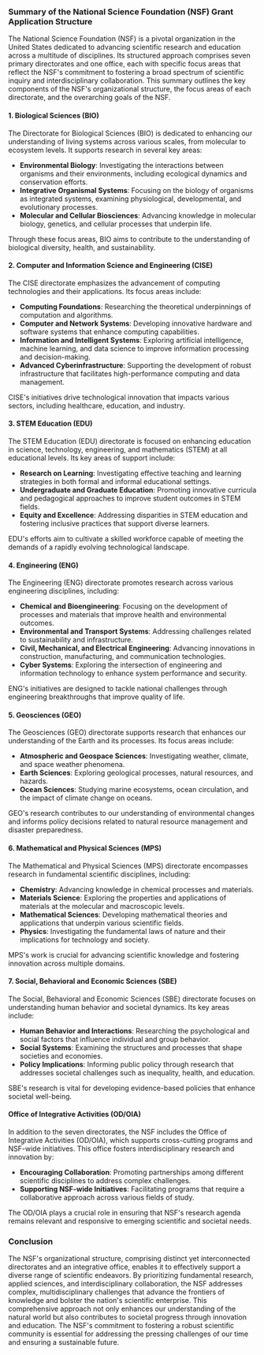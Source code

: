 ### Summary of the National Science Foundation (NSF) Grant Application Structure

The National Science Foundation (NSF) is a pivotal organization in the United States dedicated to advancing scientific research and education across a multitude of disciplines. Its structured approach comprises seven primary directorates and one office, each with specific focus areas that reflect the NSF's commitment to fostering a broad spectrum of scientific inquiry and interdisciplinary collaboration. This summary outlines the key components of the NSF's organizational structure, the focus areas of each directorate, and the overarching goals of the NSF.

#### 1. Biological Sciences (BIO)

The Directorate for Biological Sciences (BIO) is dedicated to enhancing our understanding of living systems across various scales, from molecular to ecosystem levels. It supports research in several key areas:

- **Environmental Biology**: Investigating the interactions between organisms and their environments, including ecological dynamics and conservation efforts.
- **Integrative Organismal Systems**: Focusing on the biology of organisms as integrated systems, examining physiological, developmental, and evolutionary processes.
- **Molecular and Cellular Biosciences**: Advancing knowledge in molecular biology, genetics, and cellular processes that underpin life.

Through these focus areas, BIO aims to contribute to the understanding of biological diversity, health, and sustainability.

#### 2. Computer and Information Science and Engineering (CISE)

The CISE directorate emphasizes the advancement of computing technologies and their applications. Its focus areas include:

- **Computing Foundations**: Researching the theoretical underpinnings of computation and algorithms.
- **Computer and Network Systems**: Developing innovative hardware and software systems that enhance computing capabilities.
- **Information and Intelligent Systems**: Exploring artificial intelligence, machine learning, and data science to improve information processing and decision-making.
- **Advanced Cyberinfrastructure**: Supporting the development of robust infrastructure that facilitates high-performance computing and data management.

CISE's initiatives drive technological innovation that impacts various sectors, including healthcare, education, and industry.

#### 3. STEM Education (EDU)

The STEM Education (EDU) directorate is focused on enhancing education in science, technology, engineering, and mathematics (STEM) at all educational levels. Its key areas of support include:

- **Research on Learning**: Investigating effective teaching and learning strategies in both formal and informal educational settings.
- **Undergraduate and Graduate Education**: Promoting innovative curricula and pedagogical approaches to improve student outcomes in STEM fields.
- **Equity and Excellence**: Addressing disparities in STEM education and fostering inclusive practices that support diverse learners.

EDU's efforts aim to cultivate a skilled workforce capable of meeting the demands of a rapidly evolving technological landscape.

#### 4. Engineering (ENG)

The Engineering (ENG) directorate promotes research across various engineering disciplines, including:

- **Chemical and Bioengineering**: Focusing on the development of processes and materials that improve health and environmental outcomes.
- **Environmental and Transport Systems**: Addressing challenges related to sustainability and infrastructure.
- **Civil, Mechanical, and Electrical Engineering**: Advancing innovations in construction, manufacturing, and communication technologies.
- **Cyber Systems**: Exploring the intersection of engineering and information technology to enhance system performance and security.

ENG's initiatives are designed to tackle national challenges through engineering breakthroughs that improve quality of life.

#### 5. Geosciences (GEO)

The Geosciences (GEO) directorate supports research that enhances our understanding of the Earth and its processes. Its focus areas include:

- **Atmospheric and Geospace Sciences**: Investigating weather, climate, and space weather phenomena.
- **Earth Sciences**: Exploring geological processes, natural resources, and hazards.
- **Ocean Sciences**: Studying marine ecosystems, ocean circulation, and the impact of climate change on oceans.

GEO's research contributes to our understanding of environmental changes and informs policy decisions related to natural resource management and disaster preparedness.

#### 6. Mathematical and Physical Sciences (MPS)

The Mathematical and Physical Sciences (MPS) directorate encompasses research in fundamental scientific disciplines, including:

- **Chemistry**: Advancing knowledge in chemical processes and materials.
- **Materials Science**: Exploring the properties and applications of materials at the molecular and macroscopic levels.
- **Mathematical Sciences**: Developing mathematical theories and applications that underpin various scientific fields.
- **Physics**: Investigating the fundamental laws of nature and their implications for technology and society.

MPS's work is crucial for advancing scientific knowledge and fostering innovation across multiple domains.

#### 7. Social, Behavioral and Economic Sciences (SBE)

The Social, Behavioral and Economic Sciences (SBE) directorate focuses on understanding human behavior and societal dynamics. Its key areas include:

- **Human Behavior and Interactions**: Researching the psychological and social factors that influence individual and group behavior.
- **Social Systems**: Examining the structures and processes that shape societies and economies.
- **Policy Implications**: Informing public policy through research that addresses societal challenges such as inequality, health, and education.

SBE's research is vital for developing evidence-based policies that enhance societal well-being.

#### Office of Integrative Activities (OD/OIA)

In addition to the seven directorates, the NSF includes the Office of Integrative Activities (OD/OIA), which supports cross-cutting programs and NSF-wide initiatives. This office fosters interdisciplinary research and innovation by:

- **Encouraging Collaboration**: Promoting partnerships among different scientific disciplines to address complex challenges.
- **Supporting NSF-wide Initiatives**: Facilitating programs that require a collaborative approach across various fields of study.

The OD/OIA plays a crucial role in ensuring that NSF's research agenda remains relevant and responsive to emerging scientific and societal needs.

### Conclusion

The NSF's organizational structure, comprising distinct yet interconnected directorates and an integrative office, enables it to effectively support a diverse range of scientific endeavors. By prioritizing fundamental research, applied sciences, and interdisciplinary collaboration, the NSF addresses complex, multidisciplinary challenges that advance the frontiers of knowledge and bolster the nation's scientific enterprise. This comprehensive approach not only enhances our understanding of the natural world but also contributes to societal progress through innovation and education. The NSF's commitment to fostering a robust scientific community is essential for addressing the pressing challenges of our time and ensuring a sustainable future.